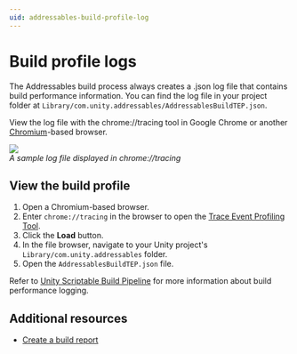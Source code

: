 ```yaml
---
uid: addressables-build-profile-log
---
```


# Build profile logs

The Addressables build process always creates a .json log file that contains build performance information. You can find the log file in your project folder at `Library/com.unity.addressables/AddressablesBuildTEP.json`.

View the log file with the chrome://tracing tool in Google Chrome or another [Chromium](https://www.chromium.org/Home)-based browser.

![](images/build-profile-log.png)<br/>*A sample log file displayed in chrome://tracing*

## View the build profile

1. Open a Chromium-based browser.
2. Enter `chrome://tracing` in the browser to open the [Trace Event Profiling Tool](https://www.chromium.org/developers/how-tos/trace-event-profiling-tool).
3. Click the __Load__ button.
4. In the file browser, navigate to your Unity project's `Library/com.unity.addressables` folder.
5. Open the `AddressablesBuildTEP.json` file.

Refer to [Unity Scriptable Build Pipeline](https://docs.unity3d.com/Packages/com.unity.scriptablebuildpipeline@latest) for more information about build performance logging.

## Additional resources

* [Create a build report](BuildLayoutReport.md)
